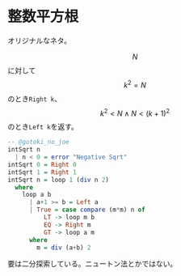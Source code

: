 # 整数平方根

オリジナルなネタ。

$$N$$に対して$$k^2=N$$のとき`Right k`、 $$k^2 < N \land N < (k+1)^2$$のとき`Left k`を返す。

```haskell
-- @gotoki_no_joe
intSqrt n
  | n < 0 = error "Negative Sqrt"
intSqrt 0 = Right 0
intSqrt 1 = Right 1
intSqrt n = loop 1 (div n 2)
  where
    loop a b
      | a+1 >= b = Left a
      | True = case compare (m*m) n of
          LT -> loop m b
          EQ -> Right m
          GT -> loop a m
      where
        m = div (a+b) 2
```

要は二分探索している。ニュートン法とかではない。

